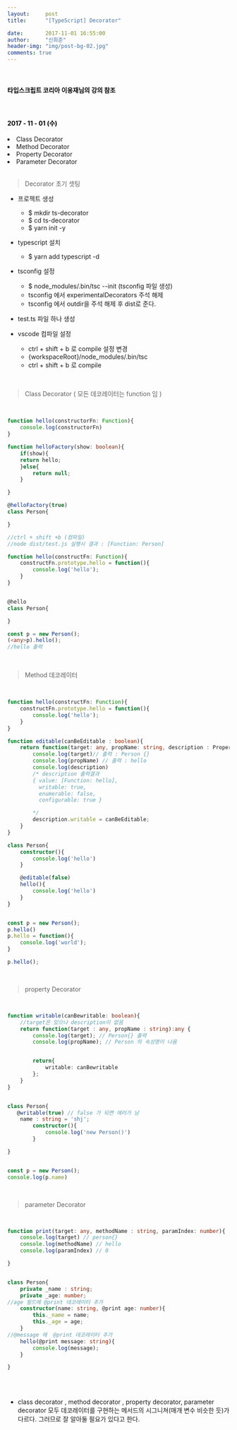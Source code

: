 ```yaml
---
layout:     post
title:      "[TypeScript] Decorator"

date:       2017-11-01 16:55:00
author:     "신희준"
header-img: "img/post-bg-02.jpg"
comments: true
---
```


<head>
 <meta property="og:type" content="website">
 <meta property="og:title" content="타입스크립트 디코레이터(Decorator)">
 <meta property="og:description" content="타입스크립트 디코레이터(Decorator)">
 <meta property="og:url" content="http://shj7242.github.io/2017/11/01/TypeScript8/">

 <meta name="twitter:card" content="summary">
  <meta name="twitter:title" content="타입스크립트 디코레이터(Decorator)">
  <meta name="twitter:description" content="타입스크립트 디코레이터(Decorator)">
  <meta name="FACEBOOK:domain" content="http://shj7242.github.io/2017/11/01/TypeScript8/">
  <meta name="facebook:card" content="summary">
   <meta name="facebook:title" content="타입스크립트 디코레이터(Decorator)">
   <meta name="facebook:description" content="타입스크립트 디코레이터(Decorator)">
   <meta name="facebook:domain" content="http://shj7242.github.io/2017/11/01/TypeScript8/">


 </head>

<br>
<H4 style ="font-weight:bold; color:black;"> 타입스크립트 코리아 이웅재님의 강의 참조</H4>
<br>
<H4 style ="font-weight:bold; color : black">2017 - 11 - 01 (수)</H4>
<li>Class Decorator</li>
<li>Method Decorator</li>
<li>Property Decorator</li>
<li>Parameter Decorator</li>
<br>

> Decorator 초기 셋팅

* 프로젝트 생성
  - $ mkdir ts-decorator
  - $ cd ts-decorator
  - $ yarn init -y
* typescript 설치
  - $ yarn add typescript -d
* tsconfig 설정
  - $ node_modules/.bin/tsc --init  (tsconfig 파일 생성)
  -  tsconfig 에서 experimentalDecorators 주석 해제
  -  tsconfig 에서 outdir을 주석 해제 후 dist로 준다.
* test.ts 파일 하나 생성

* vscode 컴파일 설정
  - ctrl + shift + b 로 compile 설정 변경
  - {workspaceRoot}/node_modules/.bin/tsc
  - ctrl + shift + b 로 compile

<br>

>Class Decorator ( 모든 데코레이터는 function 임 )

<br>

~~~typescript
function hello(constructorFn: Function){
    console.log(constructorFn)
}

function helloFactory(show: boolean){
    if(show){
    return hello;
    }else{
        return null;
    }

}

@helloFactory(true)
class Person{

}

//ctrl + shift +b (컴파일)
//node dist/test.js 실행시 결과 : [Function: Person]
~~~

~~~typescript
function hello(constructFn: Function){
    constructFn.prototype.hello = function(){
        console.log('hello');
    }
}


@hello
class Person{

}

const p = new Person();
(<any>p).hello();
//hello 출력
~~~

<br>

> Method 데코레이터

<br>

~~~typescript
function hello(constructFn: Function){
    constructFn.prototype.hello = function(){
        console.log('hello');
    }
}

function editable(canBeEditable : boolean){
    return function(target: any, propName: string, description : PropertyDescriptor){
        console.log(target)// 출력 : Person {}
        console.log(propName) // 출력 : hello
        console.log(description)
        /* description 출력결과
        { value: [Function: hello],
          writable: true,
          enumerable: false,
          configurable: true }

        */
        description.writable = canBeEditable;
    }
}

class Person{
    constructor(){
        console.log('hello')
    }

    @editable(false)
    hello(){
        console.log('hello')
    }
}


const p = new Person();
p.hello()
p.hello = function(){
    console.log('world');
}

p.hello();
~~~

<br>

> property Decorator

<br>

~~~typescript
function writable(canBewritable: boolean){
    //target은 있으나 description이 없음
    return function(target : any, propName : string):any {
        console.log(target); // Person{} 출력
        console.log(propName); // Person 의 속성명이 나옴


        return{
            writable: canBewritable
        };
    }
}


class Person{
   @writable(true) // false 가 되면 에러가 남
    name : string = 'shj';
        constructor(){
            console.log('new Person()')
        }

}


const p = new Person();
console.log(p.name)
~~~

<br>

> parameter Decorator

<br>

~~~typescript
function print(target: any, methodName : string, paramIndex: number){
    console.log(target) // person{}
    console.log(methodName) // hello
    console.log(paramIndex) // 0

}


class Person{
    private _name : string;
    private _age: number;
//age 필드에 @print 데코레이터 추가
    constructor(name: string, @print age: number){
        this._name = name;
        this._age = age;
    }
//@message 에  @print 데코레이터 추가
    hello(@print message: string){
        console.log(message);
    }

}

~~~

<br><br>

* class decorator , method decorator , property decorator, parameter decorator 모두 데코레이터를 구현하는 메서드의 시그니쳐(매개 변수 비슷한 듯)가 다르다. 그러므로 잘 알아둘 필요가 있다고 한다.
